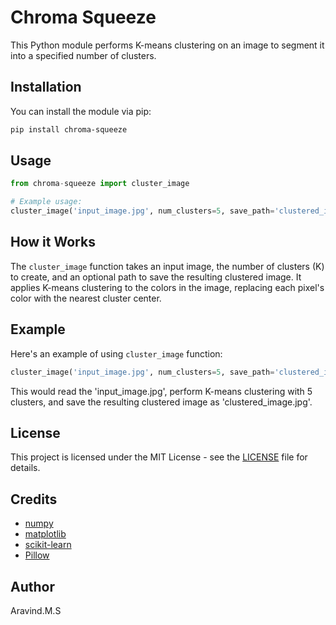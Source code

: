 # Chroma Squeeze

This Python module performs K-means clustering on an image to segment it into a specified number of clusters.

## Installation

You can install the module via pip:

```bash
pip install chroma-squeeze
```

## Usage

```python
from chroma-squeeze import cluster_image

# Example usage:
cluster_image('input_image.jpg', num_clusters=5, save_path='clustered_image.jpg')
```

## How it Works

The `cluster_image` function takes an input image, the number of clusters (K) to create, and an optional path to save the resulting clustered image. It applies K-means clustering to the colors in the image, replacing each pixel's color with the nearest cluster center.

## Example

Here's an example of using `cluster_image` function:

```python
cluster_image('input_image.jpg', num_clusters=5, save_path='clustered_image.jpg')
```

This would read the 'input_image.jpg', perform K-means clustering with 5 clusters, and save the resulting clustered image as 'clustered_image.jpg'.


## License

This project is licensed under the MIT License - see the [LICENSE](https://github.com/avd1729/Chroma-Squeeze/blob/main/chroma-squeeze/LICENSE.txt) file for details.

## Credits

- [numpy](https://numpy.org/)
- [matplotlib](https://matplotlib.org/)
- [scikit-learn](https://scikit-learn.org/)
- [Pillow](https://python-pillow.org/)

## Author

Aravind.M.S